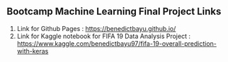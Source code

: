 ## **Bootcamp Machine Learning Final Project Links**

1. Link for Github Pages                                       : https://benedictbayu.github.io/
2. Link for Kaggle notebook for FIFA 19 Data Analysis Project  : https://www.kaggle.com/benedictbayu97/fifa-19-overall-prediction-with-keras
